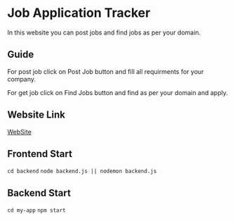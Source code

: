 # Job Application Tracker
In this website you can post jobs and find jobs as per your domain.

## Guide
For post job click on Post Job button and fill all requirments for your company.

For get job click on Find Jobs button and find as per your domain and apply.

## Website Link
[WebSite](https://job-portal-gazi.vercel.app)

## Frontend Start
`cd backend`
`node backend.js || nodemon backend.js`
## Backend Start 
`cd my-app`
`npm start`

